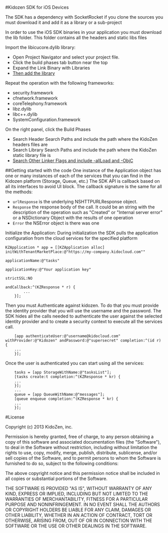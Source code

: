 #Kidozen SDK for iOS Devices

The SDK has a dependency with SocketRocket if you clone the sources you must download it and add it as a library or a sub-project

In order to use the iOS SDK binaries in your application you must download the lib folder. This folder contains all the headers and static libs files

Import the libicucore.dylib library:
  - Open Project Navigator and select your project file.
  - Click the build phases tab button near the top
  - Expand the Link Binary with Libraries
  - [Then add the library](/img/add-libicucore.png)

Repeat the operation with the following frameworks:
  - security.framework
  - cfnetwork.framework
  - coreTelephony.framework
  - libz.dylib
  - libc++.dylib
  - SystemConfiguration.framework

On the right panel, click the Build Phases
  - Search Header Search Paths and include the path where the KidoZen headers files are
  - Search Library Search Paths and include the path where the KidoZen static library file is
  - [Search Other Linker Flags and include -allLoad and -ObjC](/img/other-linker.png)

##Getting started with the code
One instance of the Application object has one or many instances of each of the services that you can find in the Kidozen platform (Storage, Queue, etc.) 
The SDK API is callback based on all its interfaces to avoid UI block. The callback signature is the same for all the methods: 

- `urlResponse` is the underlying NSHTTPURLResponse object.
- `Response` the response body of the call. It could be an string with the description of the operation such as "Created" or "Internal server error" or a NSDictionary Object with the results of one operation
- `Error` the NSError object is there was one

Initialize the Application: During initialization the SDK pulls the application configuration from the cloud services for the specified platform

    KZApplication * app = [[KZApplication alloc] initWithTenantMarketPlace:@"https://my-company.kidocloud.com"" 
                                                            applicationName:@"tasks"
                                                            applicationKey:@"Your application key"
                                                                 strictSSL:NO
                                                                andCallback:^(KZResponse * r) {
            ...
        }];

Then you must Authenticate against kidozen. To do that you must provide the identity provider that you will use the username and the password. The SDK hides all the calls needed to authenticate the user against the selected identity provider and to create a security context to execute all the services call.

        [app authenticateUser:@"username@kidocloud.com" withProvider:@"Kidozen" andPassword:@"supersecret" completion:^(id r) {
        ...
        }];

Once the user is authenticated you can start using all the services:

        tasks = [app StorageWithName:@"tasksList"];
        [tasks create:t completion:^(KZResponse * kr) {
        ...
        }];
        ...
        queue = [app QueueWithName:@"messages"];
        [queue enqueue completion:^(KZResponse * kr) {
        ...
        }];


#License 

Copyright (c) 2013 KidoZen, inc.

Permission is hereby granted, free of charge, to any person obtaining a copy
of this software and associated documentation files (the "Software"), to deal
in the Software without restriction, including without limitation the rights
to use, copy, modify, merge, publish, distribute, sublicense, and/or sell
copies of the Software, and to permit persons to whom the Software is
furnished to do so, subject to the following conditions:

The above copyright notice and this permission notice shall be included in
all copies or substantial portions of the Software.

THE SOFTWARE IS PROVIDED "AS IS", WITHOUT WARRANTY OF ANY KIND, EXPRESS OR
IMPLIED, INCLUDING BUT NOT LIMITED TO THE WARRANTIES OF MERCHANTABILITY,
FITNESS FOR A PARTICULAR PURPOSE AND NONINFRINGEMENT. IN NO EVENT SHALL THE
AUTHORS OR COPYRIGHT HOLDERS BE LIABLE FOR ANY CLAIM, DAMAGES OR OTHER
LIABILITY, WHETHER IN AN ACTION OF CONTRACT, TORT OR OTHERWISE, ARISING FROM,
OUT OF OR IN CONNECTION WITH THE SOFTWARE OR THE USE OR OTHER DEALINGS IN
THE SOFTWARE.
